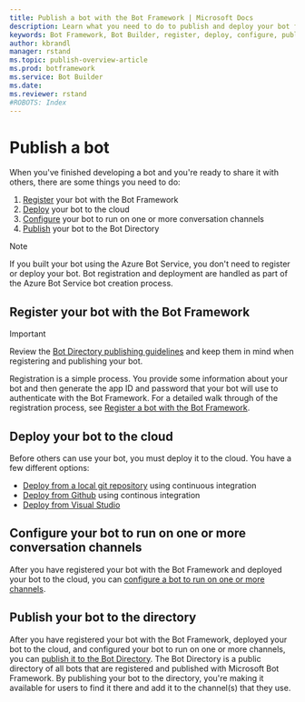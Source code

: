 ```yaml
---
title: Publish a bot with the Bot Framework | Microsoft Docs
description: Learn what you need to do to publish and deploy your bot for people to use.
keywords: Bot Framework, Bot Builder, register, deploy, configure, publish, Bot Directory
author: kbrandl
manager: rstand
ms.topic: publish-overview-article
ms.prod: botframework
ms.service: Bot Builder
ms.date:
ms.reviewer: rstand
#ROBOTS: Index
---
```


# Publish a bot

When you've finished developing a bot and you're ready to share it with others, there are some things you need to do:

1. [Register](#register) your bot with the Bot Framework<br/>
2. [Deploy](#deploy) your bot to the cloud<br/>
3. [Configure](#configure) your bot to run on one or more conversation channels<br/>
4. [Publish](#publish) your bot to the Bot Directory

> [!NOTE]
> If you built your bot using the Azure Bot Service, you don't need to register or deploy your bot.
> Bot registration and deployment are handled as part of the Azure Bot Service bot creation process.

## Register your bot with the Bot Framework

> [!IMPORTANT]
> Review the [Bot Directory publishing guidelines](~/deploy/review-guidelines.md) and keep them in mind when registering and publishing your bot.

Registration is a simple process. You provide some information about your bot and then generate the app ID and password that your bot will use to authenticate with the Bot Framework.
For a detailed walk through of the registration process, see [Register a bot with the Bot Framework](~/deploy/register.md).

## Deploy your bot to the cloud

Before others can use your bot, you must deploy it to the cloud. You have a few different options:

- [Deploy from a local git repository](~/azure-deploy-bot-local-git.md) using continuous integration
- [Deploy from Github](~/azure-deploy-bot-github.md) using continous integration
- [Deploy from Visual Studio](~/azure-deploy-bot-visual-studio.md)

## Configure your bot to run on one or more conversation channels

After you have registered your bot with the Bot Framework and deployed your bot to the cloud, you can [configure a bot to run on one or more channels](~/deploy/configure.md).

## Publish your bot to the directory

After you have registered your bot with the Bot Framework, deployed your bot to the cloud, and configured your bot to run on one or more channels, you can [publish it to the Bot Directory](~/deploy/add-to-directory.md).
The Bot Directory is a public directory of all bots that are registered and published with Microsoft Bot Framework.
By publishing your bot to the directory, you're making it available for users to find it there and add it to the channel(s) that they use.
